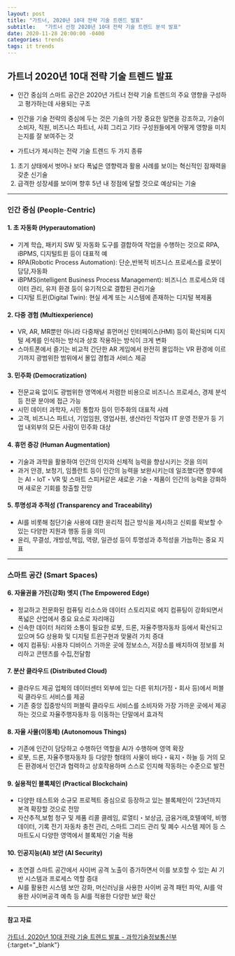 ```yaml
---
layout: post
title: "가트너, 2020년 10대 전략 기술 트렌드 발표"
subtitle:   "가트너 선정 2020년 10대 전략 기술 트렌드 분석 발표"
date: 2020-11-28 20:00:00 -0400
categories: trends
tags: it trends
---
```


## 가트너 2020년 10대 전략 기술 트렌드 발표

- 인간 중심의 스마트 공간은 2020년 가트너 전략 기술 트렌드의 주요 영향을 구성하고 평가하는데 사용되는 구조
- 인간을 기술 전략의 중심에 두는 것은 기술의 가장 중요한 일면을 강조하고, 기술이 소비자, 직원, 비즈니스 파트너, 사회 그리고 기타 구성원들에게 어떻게 영향을 미치는지를 잘 보여주는 것

- 가트너가 제시하는 전략 기술 트렌드 두 가지 종류
1. 초기 상태에서 벗어나 보다 폭넓은 영향력과 활용 사례를 보이는 혁신적인 잠재력을 갖춘 신기술
2. 급격한 성장세를 보이며 향후 5년 내 정점에 달할 것으로 예상되는 기술

---
### 인간 중심 (People-Centric)

#### 1. 초 자동화 (Hyperautomation)
- 기계 학습, 패키지 SW 및 자동화 도구를 결합하여 작업을 수행하는 것으로 RPA, iBPMS, 디지털트윈 등이 대표적 예
- RPA(Robotic Process Automation): 단순,반복적 비즈니스 프로세스를 로봇이 담당,자동화
- iBPMS(intelligent Business Process Management): 비즈니스 프로세스와 데이터 관리, 유저 환경 등이 유기적으로 결합된 관리기술
- 디지털 트윈(Digital Twin): 현실 세계 또는 시스템에 존재하는 디지털 복제품

#### 2. 다중 경험 (Multiexperience)
- VR, AR, MR뿐만 아니라 다중채널 휴먼머신 인터페이스(HMI) 등이 확산되며 디지털 세계를 인식하는 방식과 상호 작용하는 방식이 크게 변화
- 스마트폰에서 즐기는 비교적 간단한 AR 게임에서 완전히 몰입하는 VR 환경에 이르기까지 광범위한 범위에서 몰입 경험과 서비스 제공 

#### 3. 민주화 (Democratization)
- 전문교육 없이도 광범위한 영역에서 저렴한 비용으로 비즈니스 프로세스, 경제 분석 등 전문 분야에 접근 가능
- 시민 데이터 과학자, 시민 통합자 등이 민주화의 대표적 사례
- 고객, 비즈니스 파트너, 기업임원, 영업사원, 생산라인 작업자 IT 운영 전문가 등 기업 내외부의 모든 사람이 민주화 대상

#### 4. 휴먼 증강 (Human Augmentation)
- 기술과 과학을 활용하여 인간의 인지와 신체적 능력을 향상시키는 것을 의미
- 과거 안경, 보청기, 임플란트 등이 인간의 능력을 보완시키는데 일조했다면 향후에는 AI・IoT・VR 및 스마트 스피커같은 새로운 기술・제품이 인간의 능력을 강화하며 새로운 기회를 창출할 전망 

#### 5. 투명성과 추적성 (Transparency and Traceability)
- AI를 비롯해 첨단기술 사용에 대한 윤리적 접근 방식을 제시하고 신뢰를 확보할 수 있는 다양한 지원과 행동 등을 의미
- 윤리, 무결성, 개방성,책임, 역량, 일관성 등이 투명성과 추적성을 가늠하는 중요 지표

---
### 스마트 공간 (Smart Spaces)

#### 6. 자율권을 가진(강화) 엣지 (The Empowered Edge)
- 정교하고 전문화된 컴퓨팅 리소스와 데이터 스토리지로 에지 컴퓨팅이 강화되면서 폭넓은 산업에서 중요 요소로 자리매김
- 신속한 데이터 처리와 소통이 필요한 로봇, 드론, 자율주행자동차 등에서 확산되고 있으며 5G 상용화 및 디지털 트윈구현과 맞물려 가치 증대
- 에지 컴퓨팅: 사용자 디바이스 가까운 곳에 정보소스, 저장소를 배치하여 정보를 처리하고 콘텐츠를 수집,전달함

#### 7. 분산 클라우드 (Distributed Cloud)
- 클라우드 제공 업체의 데이터센터 외부에 있는 다른 위치(가정・회사 등)에서 퍼블릭 클라우드 서비스를 제공
- 기존 중앙 집중방식의 퍼블릭 클라우드 서비스를 소비자와 가장 가까운 곳에서 제공하는 것으로 자율주행자동차 등 이동하는 단말에서 효과적

#### 8. 자율 사물(이동체) (Autonomous Things)
- 기존에 인간이 담당하고 수행하던 역할을 AI가 수행하며 영역 확장
- 로봇, 드론, 자율주행자동차 등 다양한 형태의 사물이 바다・육지・하늘 등 거의 모든 환경에서 인간과 협력하고 상호작용하며 스스로 인지해 작동하는 수준으로 발전

#### 9. 실용적인 블록체인 (Practical Blockchain)
- 다양한 테스트와 소규모 프로젝트 중심으로 등장하고 있는 블록체인이 ’23년까지 본격 확장할 것으로 전망
- 자산추적,보험 청구 및 제품 리콜 클레임, 로열티・보상금, 금융거래,호텔예약, 비행 데이터, 기록 전기 자동차 충전 관리, 스마트 그리드 관리 및 폐수 시스템 제어 등 스마트도시 다양한 영역에서 블록체인 기술 적용 

#### 10. 인공지능(AI) 보안 (AI Security)
- 초연결 스마트 공간에서 사이버 공격 노출이 증가하면서 이를 보호할 수 있는 AI 기반 시스템과 프로세스 역할 증대
- AI를 활용한 시스템 보안 강화, 머신러닝을 사용한 사이버 공격 패턴 파악, AI를 악용한 사이버공격 예측 등 AI를 적용한 다양한 보안 확산


---
#### 참고 자료
[가트너, 2020년 10대 전략 기술 트렌드 발표 - 과학기술정보통신부](https://www.itworld.co.kr/news/134527){:target="_blank"}